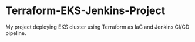 # Terraform-EKS-Jenkins-Project
My project deploying EKS cluster using Terraform as IaC and Jenkins CI/CD pipeline.
